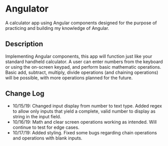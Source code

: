 # Angulator

A calculator app using Angular components designed for the purpose of practicing and building my knowledge of Angular. 

## Description
Implementing Angular components, this app will function just like your standard handheld calculator. A user can enter numbers from the keyboard or using the on-screen keypad, and perform basic mathematic operations. Basic add, subtract, multiply, divide operations (and chaining operations) will be possible, with more operations planned for the future.

## Change Log
* 10/15/19: Changed input display from number to text type. Added regex to allow only inputs that yield a complete, valid number to display as string in the input field.
* 10/16/19: Math and clear screen operations working as intended. Will continue to test for edge cases.
* 10/17/19: Added styling. Fixed some bugs regarding chain operations and operations with blank inputs.
